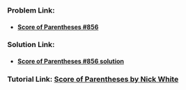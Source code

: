 ### **Problem Link:**

- #### [Score of Parentheses #856](https://leetcode.com/problems/score-of-parentheses/)

### **Solution Link:**

- #### [Score of Parentheses #856 solution](./Solution.java )
 
### **Tutorial Link:** [Score of Parentheses by Nick White](https://youtu.be/jfmJusJ0qKM)
